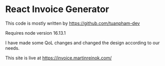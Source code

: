# React Invoice Generator

This code is mostly written by https://github.com/tuanpham-dev  

Requires node version 16.13.1

I have made some QoL changes and changed the design according to our needs.

This site is live at https://invoice.martinreinok.com/
